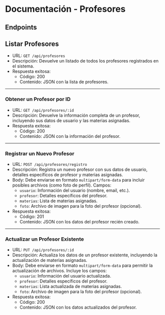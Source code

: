# Documentación - Profesores

## Endpoints

## Listar Profesores

- URL: `GET /api/profesores`
- Descripción: Devuelve un listado de todos los profesores registrados en el sistema.
- Respuesta exitosa:
  - Código: 200
  - Contenido: JSON con la lista de profesores.

---

### Obtener un Profesor por ID

- URL: `GET /api/profesores/:id`
- Descripción: Devuelve la información completa de un profesor, incluyendo sus datos de usuario y las materias asignadas.
- Respuesta exitosa:
  - Código: 200
  - Contenido: JSON con la información del profesor.

---

### Registrar un Nuevo Profesor

- URL: `POST /api/profesores/registro`
- Descripción: Registra un nuevo profesor con sus datos de usuario, detalles específicos de profesor y materias asignadas.
- Body: Debe enviarse en formato `multipart/form-data` para incluir posibles archivos (como foto de perfil). Campos:
  - `usuario`: Información del usuario (nombre, email, etc.).
  - `profesor`: Detalles específicos del profesor.
  - `materias`: Lista de materias asignadas.
  - `foto`: Archivo de imagen para la foto del profesor (opcional).
- Respuesta exitosa:
  - Código: 201
  - Contenido: JSON con los datos del profesor recién creado.

---

### Actualizar un Profesor Existente

- URL: `PUT /api/profesores/:id`
- Descripción: Actualiza los datos de un profesor existente, incluyendo la actualización de materias asignadas.
- Body: Debe enviarse en formato `multipart/form-data` para permitir la actualización de archivos. Incluye los campos:
  - `usuario`: Información del usuario actualizada.
  - `profesor`: Detalles específicos del profesor.
  - `materias`: Lista actualizada de materias asignadas.
  - `foto`: Archivo de imagen para la foto del profesor (opcional).
- Respuesta exitosa:
  - Código: 200
  - Contenido: JSON con los datos actualizados del profesor.


